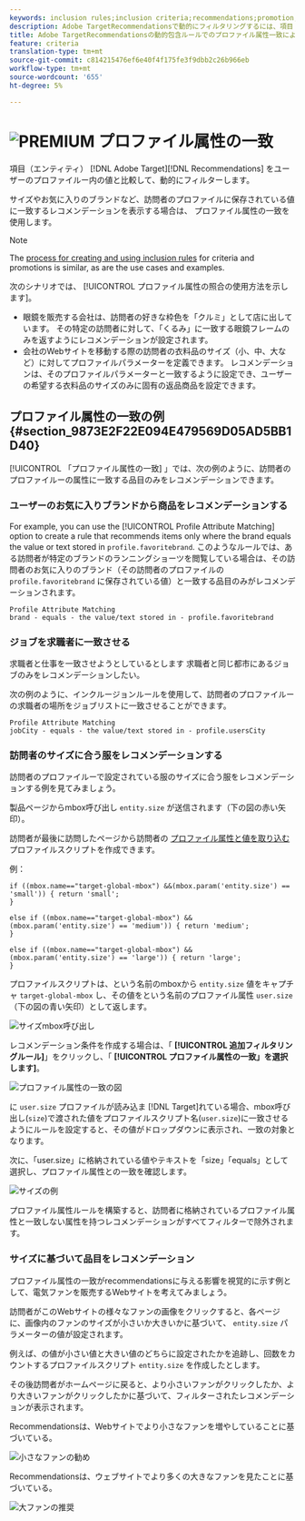 ```yaml
---
keywords: inclusion rules;inclusion criteria;recommendations;promotion;promotions;dynamic filtering;dynamic;profile attribute matching
description: Adobe TargetRecommendationsで動的にフィルタリングするには、項目（エンティティ）とユーザーのプロファイルの値を比較します。
title: Adobe TargetRecommendationsの動的包含ルールでのプロファイル属性一致によるフィルター
feature: criteria
translation-type: tm+mt
source-git-commit: c814215476ef6e40f4f175fe3f9dbb2c26b966eb
workflow-type: tm+mt
source-wordcount: '655'
ht-degree: 5%

---
```



# ![PREMIUM](/help/assets/premium.png) プロファイル属性の一致

項目（エンティティ） [!DNL Adobe Target][!DNL Recommendations] をユーザーのプロファイルー内の値と比較して、動的にフィルターします。

サイズやお気に入りのブランドなど、訪問者のプロファイルに保存されている値に一致するレコメンデーションを表示する場合は、  プロファイル属性の一致を使用します。

>[!NOTE]
>
>The [process for creating and using inclusion rules](/help/c-recommendations/c-algorithms/use-dynamic-and-static-inclusion-rules.md) for criteria and promotions is similar, as are the use cases and examples.

次のシナリオでは、 [!UICONTROL プロファイル属性の照合の使用方法を示します]。

* 眼鏡を販売する会社は、訪問者の好きな枠色を「クルミ」として店に出しています。 その特定の訪問者に対して、「くるみ」に一致する眼鏡フレームのみを返すようにレコメンデーションが設定されます。
* 会社のWebサイトを移動する際の訪問者の衣料品のサイズ（小、中、大など）に対してプロファイルパラメーターを定義できます。 レコメンデーションは、そのプロファイルパラメーターと一致するように設定でき、ユーザーの希望する衣料品のサイズのみに固有の返品商品を設定できます。

## プロファイル属性の一致の例 {#section_9873E2F22E094E479569D05AD5BB1D40}

[!UICONTROL 「プロファイル属性の一致] 」では、次の例のように、訪問者のプロファイルーの属性に一致する品目のみをレコメンデーションできます。

### ユーザーのお気に入りブランドから商品をレコメンデーションする

For example, you can use the [!UICONTROL Profile Attribute Matching] option to create a rule that recommends items only where the brand equals the value or text stored in `profile.favoritebrand`. このようなルールでは、ある訪問者が特定のブランドのランニングショーツを閲覧している場合は、その訪問者のお気に入りのブランド（その訪問者のプロファイルの `profile.favoritebrand` に保存されている値）と一致する品目のみがレコメンデーションされます。

```
Profile Attribute Matching
brand - equals - the value/text stored in - profile.favoritebrand
```

### ジョブを求職者に一致させる

求職者と仕事を一致させようとしているとします 求職者と同じ都市にあるジョブのみをレコメンデーションしたい。

次の例のように、インクルージョンルールを使用して、訪問者のプロファイルーの求職者の場所をジョブリストに一致させることができます。

```
Profile Attribute Matching
jobCity - equals - the value/text stored in - profile.usersCity
```

### 訪問者のサイズに合う服をレコメンデーションする

訪問者のプロファイルーで設定されている服のサイズに合う服をレコメンデーションする例を見てみましょう。

製品ページからmbox呼び出し `entity.size` が送信されます（下の図の赤い矢印）。

訪問者が最後に訪問したページから訪問者の [プロファイル属性と値を取り込む](/help/c-target/c-visitor-profile/profile-parameters.md) プロファイルスクリプトを作成できます。

例：

```
if ((mbox.name=="target-global-mbox") &&(mbox.param('entity.size') == 'small')) { return 'small';
}

else if ((mbox.name=="target-global-mbox") &&(mbox.param('entity.size') == 'medium')) { return 'medium';
}

else if ((mbox.name=="target-global-mbox") &&(mbox.param('entity.size') == 'large')) { return 'large';
}
```

プロファイルスクリプトは、という名前のmboxから `entity.size` 値をキャプチャ `target-global-mbox` し、その値をという名前のプロファイル属性 `user.size` （下の図の青い矢印）として返します。

![サイズmbox呼び出し](/help/c-recommendations/c-algorithms/assets/size.png)

レコメンデーション条件を作成する場合は、「 **[!UICONTROL 追加フィルタリングルール]**」をクリックし、「 **[!UICONTROL プロファイル属性の一致」を選択します]**。

![プロファイル属性の一致の図](/help/c-recommendations/c-algorithms/assets/profile-attribute-matching.png)

に `user.size` プロファイルが読み込ま [!DNL Target]れている場合、mbox呼び出し(`size`)で渡された値をプロファイルスクリプト名(`user.size`)に一致させるようにルールを設定すると、その値がドロップダウンに表示され、一致の対象となります。

次に、「user.size」に格納されている値やテキストを「size」「equals」として選択し、プロファイル属性との一致を確認します。

![サイズの例](/help/c-recommendations/c-algorithms/assets/example-size.png)

プロファイル属性ルールを構築すると、訪問者に格納されているプロファイル属性と一致しない属性を持つレコメンデーションがすべてフィルターで除外されます。

### サイズに基づいて品目をレコメンデーション

プロファイル属性の一致がrecommendationsに与える影響を視覚的に示す例として、電気ファンを販売するWebサイトを考えてみましょう。

訪問者がこのWebサイトの様々なファンの画像をクリックすると、各ページに、画像内のファンのサイズが小さいか大きいかに基づいて、 `entity.size` パラメーターの値が設定されます。

例えば、の値が小さい値と大きい値のどちらに設定されたかを追跡し、回数をカウントするプロファイルスクリプト `entity.size` を作成したとします。

その後訪問者がホームページに戻ると、より小さいファンがクリックしたか、より大きいファンがクリックしたかに基づいて、フィルターされたレコメンデーションが表示されます。

Recommendationsは、Webサイトでより小さなファンを増やしていることに基づいている。

![小さなファンの勧め](/help/c-recommendations/c-algorithms/assets/small-fans.png)

Recommendationsは、ウェブサイトでより多くの大きなファンを見たことに基づいている。

![大ファンの推奨](/help/c-recommendations/c-algorithms/assets/large-fans.png)